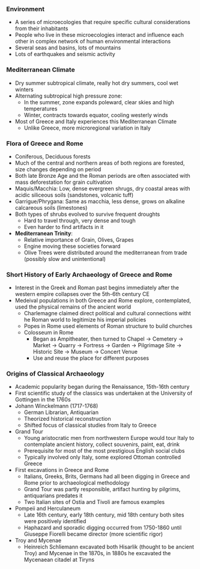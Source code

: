 ### Environment
 - A series of microecologies that require specific cultural considerations from their inhabitants
 - People who live in these microecologies interact and influence each other in complex network of human environmental interactions
 - Several seas and basins, lots of mountains
 - Lots of earthquakes and seismic activity

### Mediterranean Climate
 - Dry summer subtropical climate, really hot dry summers, cool wet winters
 - Alternating subtropical high pressure zone:
	 - In the summer, zone expands poleward, clear skies and high temperatures
	 - Winter, contracts towards equator, cooling westerly winds
 - Most of Greece and Italy experiences this Mediterranean Climate
	 - Unlike Greece, more microregional variation in Italy

### Flora of Greece and Rome
 - Coniferous, Deciduous forests
 - Much of the central and northern areas of both regions are forested, size changes depending on period
 - Both late Bronze Age and the Roman periods are often associated with mass deforestation for grain cultivation
 - Maquis/Macchia: Low, dense evergreen shrugs, dry coastal areas with acidic siliceous soils (sandstones, volcanic tuff)
 - Garrigue/Phrygana: Same as macchia, less dense, grows on alkaline calcareous soils (limestones)
 - Both types of shrubs evolved to survive frequent droughts
	 - Hard to travel through, very dense and tough
	 - Even harder to find artifacts in it
 - **Mediterranean Trinity**:
	 - Relative importance of Grain, Olives, Grapes
	 - Engine moving these societies forward
	 - Olive Trees were distributed around the mediterranean from trade (possibly slow and unintentional)

### Short History of Early Archaeology of Greece and Rome
 - Interest in the Greek and Roman past begins immediately after the western empire collapses over the 5th-6th century CE
 - Medeival populations in both Greece and Rome explore, contemplated, used the physical remains of the ancient world
	 - Charlemagne claimed direct political and cultural connections witht he Roman world to legitimize his imperial policies
	 - Popes in Rome used elements of Roman structure to build churches
	 - Colosseum in Rome
		 - Began as Ampitheater, then turned to Chapel -> Cemetery -> Market -> Quarry -> Fortress -> Garden -> Pilgrimage Site -> Historic Site -> Museum -> Concert Venue
		 - Use and reuse the place for different purposes

### Origins of Classical Archaeology
 - Academic popularity began during the Renaissance, 15th-16th century
 - First scientific study of the classics was undertaken at the University of Gottingen in the 1760s
 - Johann Winckelmann  (1717-1768)
	 - German Librarian, Antiquarian
	 - Theorized historical reconstruction
	 - Shifted focus of classical studies from Italy to Greece
 - Grand Tour
	 - Young aristocratic men from northwestern Europe would tour Italy to contemplate ancient history, collect souvenirs, paint, eat, drink
	 - Prerequisite for most of the most prestigious English social clubs
	 - Typically involved only Italy, some explored Ottoman controlled Greece
 - First excavations in Greece and Rome
	 - Italians, Greeks, Brits, Germans had all been digging in Greece and Rome prior to archaeological methodology
	 - Grand Tour was partly responsible, artifact hunting by pilgrims, antiquarians predates it
	 - Two Italian sites of Ostia and Tivoli are famous examples
 - Pompeii and Herculaneum
	 - Late 16th century, early 18th century, mid 18th century both sites were positively identified
	 - Haphazard and sporadic digging occurred from 1750-1860 until Giuseppe Fiorelli became director (more scientific rigor)
 - Troy and Mycenae
	 - Heinreich Schliemann excavated both Hisarlik (thought to be ancient Troy) and Mycenae in the 1870s, in 1880s he excavated the Mycenaean citadel at Tiryns
